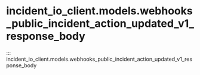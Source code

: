 # incident_io_client.models.webhooks_public_incident_action_updated_v1_response_body

::: incident_io_client.models.webhooks_public_incident_action_updated_v1_response_body